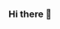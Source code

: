 ### Hi there 👋

<!--
**Bhumi54321/Bhumi54321** is a ✨ _special_ ✨ repository because its `README.md` (this file) appears on your GitHub profile.

I am learning ML in python 
I am also learning DSA
-[![@bhumi256's Holopin board](https://holopin.io/api/user/board?user=bhumi256)](https://holopin.io/@bhumi256)
